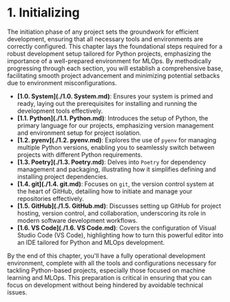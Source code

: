 # 1. Initializing

The initiation phase of any project sets the groundwork for efficient development, ensuring that all necessary tools and environments are correctly configured. This chapter lays the foundational steps required for a robust development setup tailored for Python projects, emphasizing the importance of a well-prepared environment for MLOps. By methodically progressing through each section, you will establish a comprehensive base, facilitating smooth project advancement and minimizing potential setbacks due to environment misconfigurations.

- **[1.0. System](./1.0. System.md)**: Ensures your system is primed and ready, laying out the prerequisites for installing and running the development tools effectively.
- **[1.1. Python](./1.1. Python.md)**: Introduces the setup of Python, the primary language for our projects, emphasizing version management and environment setup for project isolation.
- **[1.2. pyenv](./1.2. pyenv.md)**: Explores the use of `pyenv` for managing multiple Python versions, enabling you to seamlessly switch between projects with different Python requirements.
- **[1.3. Poetry](./1.3. Poetry.md)**: Delves into `Poetry` for dependency management and packaging, illustrating how it simplifies defining and installing project dependencies.
- **[1.4. git](./1.4. git.md)**: Focuses on `git`, the version control system at the heart of GitHub, detailing how to initiate and manage your repositories effectively.
- **[1.5. GitHub](./1.5. GitHub.md)**: Discusses setting up GitHub for project hosting, version control, and collaboration, underscoring its role in modern software development workflows.
- **[1.6. VS Code](./1.6. VS Code.md)**: Covers the configuration of Visual Studio Code (VS Code), highlighting how to turn this powerful editor into an IDE tailored for Python and MLOps development.

By the end of this chapter, you'll have a fully operational development environment, complete with all the tools and configurations necessary for tackling Python-based projects, especially those focused on machine learning and MLOps. This preparation is critical in ensuring that you can focus on development without being hindered by avoidable technical issues.